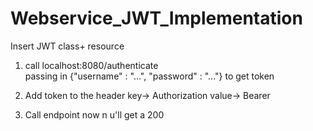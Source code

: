 # Webservice_JWT_Implementation



Insert JWT class+ resource

1. call localhost:8080/authenticate  
  passing in {"username" : "...",
              "password" : "..."}
  to get token

2. Add token to the header
  key-> Authorization
  value-> Bearer <token>

3. Call endpoint now n u'll get a 200

